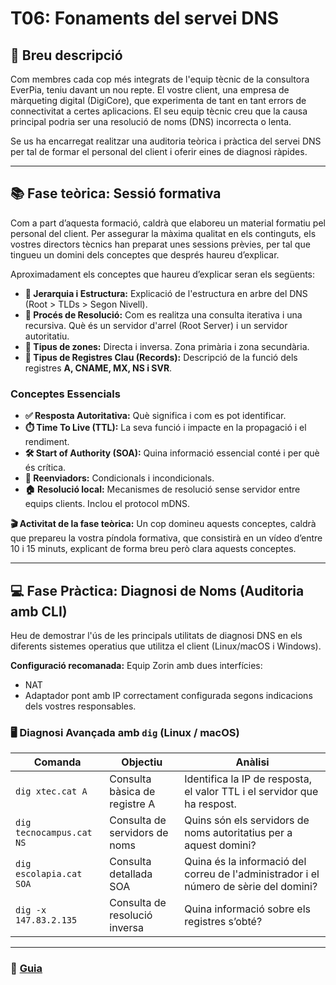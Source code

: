 # T06: Fonaments del servei DNS

## 📝 Breu descripció
Com membres cada cop més integrats de l'equip tècnic de la consultora EverPia, teniu davant un nou repte. El vostre client, una empresa de màrqueting digital (DigiCore), que experimenta de tant en tant errors de connectivitat a certes aplicacions. El seu equip tècnic creu que la causa principal podria ser una resolució de noms (DNS) incorrecta o lenta.

Se us ha encarregat realitzar una auditoria teòrica i pràctica del servei DNS per tal de formar el personal del client i oferir eines de diagnosi ràpides.

---

## 📚 Fase teòrica: Sessió formativa
Com a part d’aquesta formació, caldrà que elaboreu un material formatiu pel personal del client. Per assegurar la màxima qualitat en els continguts, els vostres directors tècnics han preparat unes sessions prèvies, per tal que tingueu un domini dels conceptes que després haureu d’explicar.

Aproximadament els conceptes que haureu d’explicar seran els següents:

- **🌳 Jerarquia i Estructura:** Explicació de l'estructura en arbre del DNS (Root > TLDs > Segon Nivell).  
- **🔄 Procés de Resolució:** Com es realitza una consulta iterativa i una recursiva. Què és un servidor d'arrel (Root Server) i un servidor autoritatiu.  
- **📂 Tipus de zones:** Directa i inversa. Zona primària i zona secundària.  
- **📜 Tipus de Registres Clau (Records):** Descripció de la funció dels registres **A, CNAME, MX, NS i SVR**.  

### Conceptes Essencials
- **✅ Resposta Autoritativa:** Què significa i com es pot identificar.  
- **⏱️ Time To Live (TTL):** La seva funció i impacte en la propagació i el rendiment.  
- **🛠️ Start of Authority (SOA):** Quina informació essencial conté i per què és crítica.  
- **🔁 Reenviadors:** Condicionals i incondicionals.  
- **🏠 Resolució local:** Mecanismes de resolució sense servidor entre equips clients. Inclou el protocol mDNS.

**🎬 Activitat de la fase teòrica:** Un cop domineu aquests conceptes, caldrà que prepareu la vostra píndola formativa, que consistirà en un vídeo d’entre 10 i 15 minuts, explicant de forma breu però clara aquests conceptes.

---

## 💻 Fase Pràctica: Diagnosi de Noms (Auditoria amb CLI)

Heu de demostrar l'ús de les principals utilitats de diagnosi DNS en els diferents sistemes operatius que utilitza el client (Linux/macOS i Windows).

**Configuració recomanada:** Equip Zorin amb dues interfícies:  
- NAT  
- Adaptador pont amb IP correctament configurada segons indicacions dels vostres responsables.

### 🖥️ Diagnosi Avançada amb `dig` (Linux / macOS)

| Comanda | Objectiu | Anàlisi |
|---------|----------|---------|
| ```dig xtec.cat A``` | Consulta bàsica de registre A | Identifica la IP de resposta, el valor TTL i el servidor que ha respost. |
| ```dig tecnocampus.cat NS``` | Consulta de servidors de noms | Quins són els servidors de noms autoritatius per a aquest domini? |
| ```dig escolapia.cat SOA``` | Consulta detallada SOA | Quina és la informació del correu de l'administrador i el número de sèrie del domini? |
| ```dig -x 147.83.2.135``` | Consulta de resolució inversa | Quina informació sobre els registres s’obté? |

---


### 📘 [Guia](guia.md)

